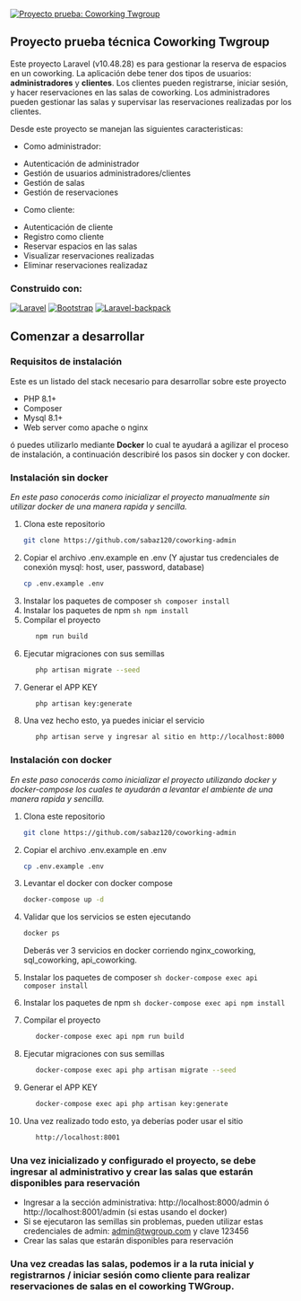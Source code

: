 [![Proyecto prueba: Coworking Twgroup](https://www.gestionarlogistica.com.ar/img/logo.webp "Proyecto prueba: Coworking Twgroup")](https://www.gestionarlogistica.com.ar/img/logo.webp "Proyecto prueba: Coworking Twgroup")


## Proyecto prueba técnica Coworking Twgroup

Este proyecto Laravel (v10.48.28) es para gestionar la reserva de
espacios en un coworking. La aplicación debe tener dos tipos de
usuarios: **administradores** y **clientes**. Los clientes pueden
registrarse, iniciar sesión, y hacer reservaciones en las salas de
coworking. Los administradores pueden gestionar las salas y supervisar
las reservaciones realizadas por los clientes.

Desde este proyecto se manejan las siguientes caracteristicas: 

- Como administrador:
* Autenticación de administrador
* Gestión de usuarios administradores/clientes
* Gestión de salas
* Gestión de reservaciones
- Como cliente:
* Autenticación de cliente
* Registro como cliente
* Reservar espacios en las salas
* Visualizar reservaciones realizadas
* Eliminar reservaciones realizadaz

### Construido con: 

[![Laravel][Laravel.com]][Laravel-url]
[![Bootstrap][Bootstrap.com]][Bootstrap-url]
[![Laravel-backpack][Laravel-backpack.com]][Laravel-backpack-url]


<!-- GETTING STARTED -->
## Comenzar a desarrollar

### Requisitos de instalación

Este es un listado del stack necesario para desarrollar sobre este proyecto

* PHP 8.1+
* Composer
* Mysql 8.1+
* Web server como apache o nginx

ó puedes utilizarlo mediante **Docker** lo cual te ayudará a agilizar el proceso de instalación, a continuación describiré los pasos sin docker y con docker.

### Instalación sin docker

_En este paso conocerás como inicializar el proyecto manualmente sin utilizar docker de una manera rapida y sencilla._

1. Clona este  repositorio
   ```sh
   git clone https://github.com/sabaz120/coworking-admin
   ```
2. Copiar el archivo .env.example en .env (Y ajustar tus credenciales de conexión mysql: host, user, password, database)
	  ```sh
   cp .env.example .env
   ```
3. Instalar los paquetes de composer 
	   ```sh
	   composer install
	   ```
4. Instalar los paquetes de npm
	   ```sh
	   npm install
	   ```
5. Compilar el proyecto
	```sh
	   npm run build
	```
6. Ejecutar migraciones con sus semillas
	```sh
	   php artisan migrate --seed
	```
7. Generar el APP KEY
	```sh
	   php artisan key:generate
	```
8. Una vez hecho esto, ya puedes iniciar el servicio
	```sh
	   php artisan serve y ingresar al sitio en http://localhost:8000
	```

### Instalación con docker

_En este paso conocerás como inicializar el proyecto utilizando docker y docker-compose los cuales te ayudarán a levantar el ambiente de una manera rapida y sencilla._

1. Clona este  repositorio
   ```sh
   git clone https://github.com/sabaz120/coworking-admin
   ```
2. Copiar el archivo .env.example en .env
	  ```sh
   cp .env.example .env
   ```
3. Levantar el docker con docker compose
   ```sh
   docker-compose up -d  
   ```
4. Validar que los servicios se esten ejecutando
   ```sh
   docker ps
   ```
	Deberás ver 3 servicios en docker corriendo nginx_coworking, sql_coworking, api_coworking.
	
5. Instalar los paquetes de composer 
	   ```sh
	   docker-compose exec api composer install
	   ```
6. Instalar los paquetes de npm
	   ```sh
	   docker-compose exec api npm install
	   ```
7. Compilar el proyecto
	```sh
	   docker-compose exec api npm run build
	```
8. Ejecutar migraciones con sus semillas
	```sh
	   docker-compose exec api php artisan migrate --seed
	```
9. Generar el APP KEY
	```sh
	   docker-compose exec api php artisan key:generate
	```
10. Una vez realizado todo esto, ya deberías poder usar el sitio
	```sh
	   http://localhost:8001
	```
### Una vez inicializado y configurado el proyecto, se debe ingresar al administrativo y crear las salas que estarán disponibles para reservación

* Ingresar a la sección administrativa: http://localhost:8000/admin ó http://localhost:8001/admin (si estas usando el docker)
* Si se ejecutaron las semillas sin problemas, pueden utilizar estas credenciales de admin: admin@twgroup.com y clave 123456
* Crear las salas que estarán disponibles para reservación

### Una vez creadas las salas, podemos ir a la ruta inicial y registrarnos / iniciar sesión como cliente para realizar reservaciones de salas en el coworking TWGroup.

[Laravel.com]: https://img.shields.io/badge/Laravel-FF2D20?style=for-the-badge&logo=laravel&logoColor=white
[Laravel-url]: https://laravel.com
[Bootstrap.com]: https://img.shields.io/badge/Bootstrap-563D7C?style=for-the-badge&logo=bootstrap&logoColor=white
[Bootstrap-url]: https://getbootstrap.com
[Laravel-backpack.com]: https://backpackforlaravel.com/presentation/img/backpack/logos/backpack_logo.svg
[Laravel-backpack-url]: https://backpackforlaravel.com/